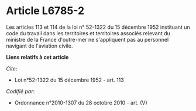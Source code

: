 # Article L6785-2

Les articles 113 et 114 de la loi n° 52-1322 du 15 décembre 1952 instituant un code du travail dans les territoires et
territoires associés relevant du ministre de la France d'outre-mer ne s'appliquent pas au personnel navigant de l'aviation
civile.

**Liens relatifs à cet article**

_Cite_:

  - Loi n°52-1322 du 15 décembre 1952 - art. 113

_Codifié par_:

  - Ordonnance n°2010-1307 du 28 octobre 2010 - art. (V)
